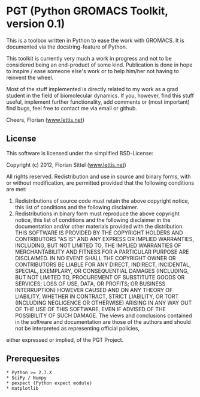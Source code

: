 PGT (Python GROMACS Toolkit, version 0.1)
=========================================

This is a toolbox written in Python to ease the work with GROMACS.
It is documented via the docstring-feature of Python.

This toolkit is currently very much a work in progress and
not to be considered being an end-product of some kind.
Publication is done in hope to inspire / ease someone else's work or to
help him/her not having to reinvent the wheel.

Most of the stuff implemented is directly related to my work as a grad student in
the field of biomolecular dynamics. If you, however, find this stuff useful,
implement further functionality, add comments or (most important) find bugs,
feel free to contact me via email or github.

Cheers, Florian
(www.lettis.net)


License
-------

This software is licensed under the simplified BSD-License:

Copyright (c) 2012, Florian Sittel (www.lettis.net)

All rights reserved.
Redistribution and use in source and binary forms, with or without
modification, are permitted provided that the following conditions are met:
   1. Redistributions of source code must retain the above copyright notice,
      this
list of conditions and the following disclaimer.
   1. Redistributions in binary form must reproduce the above copyright notice,
this list of conditions and the following disclaimer in the documentation
and/or other materials provided with the distribution.
THIS SOFTWARE IS PROVIDED BY THE COPYRIGHT HOLDERS AND CONTRIBUTORS "AS IS" AND
ANY EXPRESS OR IMPLIED WARRANTIES, INCLUDING, BUT NOT LIMITED TO, THE IMPLIED
WARRANTIES OF MERCHANTABILITY AND FITNESS FOR A PARTICULAR PURPOSE ARE
DISCLAIMED. IN NO EVENT SHALL THE COPYRIGHT OWNER OR CONTRIBUTORS BE LIABLE FOR
ANY DIRECT, INDIRECT, INCIDENTAL, SPECIAL, EXEMPLARY, OR CONSEQUENTIAL DAMAGES
(INCLUDING, BUT NOT LIMITED TO, PROCUREMENT OF SUBSTITUTE GOODS OR SERVICES;
LOSS OF USE, DATA, OR PROFITS; OR BUSINESS INTERRUPTION) HOWEVER CAUSED AND
ON ANY THEORY OF LIABILITY, WHETHER IN CONTRACT, STRICT LIABILITY, OR TORT
(INCLUDING NEGLIGENCE OR OTHERWISE) ARISING IN ANY WAY OUT OF THE USE OF THIS
SOFTWARE, EVEN IF ADVISED OF THE POSSIBILITY OF SUCH DAMAGE.
The views and conclusions contained in the software and documentation are those
of the authors and should not be interpreted as representing official policies,

either expressed or implied, of the PGT Project.


Prerequesites
-------------

    * Python >= 2.7.X
    * SciPy / Numpy
    * pexpect (Python expect module)
    * matplotlib


